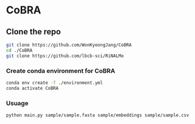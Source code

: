 # CoBRA

## Clone the repo

```bash
git clone https://github.com/WonKyeongJang/CoBRA
cd ./CoBRA
git clone https://github.com/lbcb-sci/RiNALMo
```

### Create conda environment for CoBRA
```bash
conda env create -f ./environment.yml
conda activate CoBRA
```
### Usuage
```bash
python main.py sample/sample.fasta sample/embeddings sample/sample.csv
```
